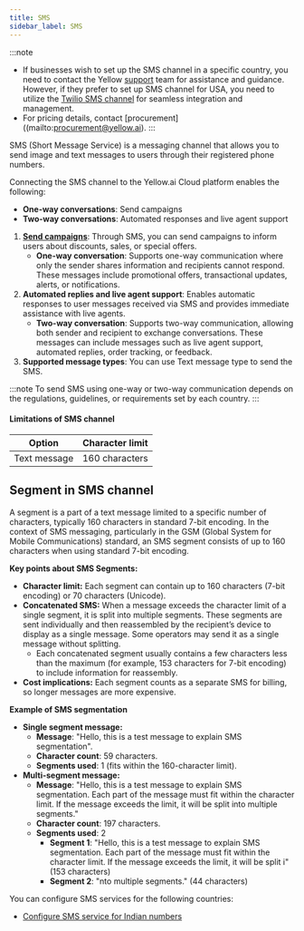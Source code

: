 ```yaml
---
title: SMS 
sidebar_label: SMS
---
```


:::note 
* If businesses wish to set up the SMS channel in a specific country, you need to contact the Yellow [support](mailto:support@yellow.ai) team for assistance and guidance. However, if they prefer to set up SMS channel for USA, you need to utilize the [Twilio SMS channel](https://docs.yellow.ai/docs/platform_concepts/channelConfiguration/twilio-sms) for seamless integration and management. 
* For pricing details, contact [procurement]((mailto:procurement@yellow.ai).
:::

SMS (Short Message Service) is a messaging channel that allows you to send image and text messages to users through their registered phone numbers.

Connecting the SMS channel to the Yellow.ai Cloud platform enables the following:

* **One-way conversations**: Send campaigns
* **Two-way conversations**: Automated responses and live agent support

1. **[Send campaigns](https://docs.yellow.ai/docs/platform_concepts/engagement/outbound/outbound-campaigns/run-campaign#31-sms-campaign)**: Through SMS, you can send campaigns to inform users about discounts, sales, or special offers.
    * **One-way conversation**: Supports one-way communication where only the sender shares information and recipients cannot respond. These messages include promotional offers, transactional updates, alerts, or notifications.
2. **Automated replies and live agent support**: Enables automatic responses to user messages received via SMS and provides immediate assistance with live agents.
   * **Two-way conversation**: Supports two-way communication, allowing both sender and recipient to exchange conversations. These messages can include messages such as live agent support, automated replies, order tracking, or feedback.
3. **Supported message types**: You can use Text message type to send the SMS.

:::note
To send SMS using one-way or two-way communication depends on the regulations, guidelines, or requirements set by each country.
:::

#### Limitations of SMS channel

| Option | Character limit |
--------|------------------|
Text message | 160 characters


## Segment in SMS channel

A segment is a part of a text message limited to a specific number of characters, typically 160 characters in standard 7-bit encoding.  In the context of SMS messaging, particularly in the GSM (Global System for Mobile Communications) standard, an SMS segment consists of up to 160 characters when using standard 7-bit encoding.

**Key points about SMS Segments:**
* **Character limit:** Each segment can contain up to 160 characters (7-bit encoding) or 70 characters (Unicode).
* **Concatenated SMS:** When a message exceeds the character limit of a single segment, it is split into multiple segments. These segments are sent individually and then reassembled by the recipient’s device to display as a single message. Some operators may send it as a single message without splitting.
    - Each concatenated segment usually contains a few characters less than the maximum (for example, 153 characters for 7-bit encoding) to include information for reassembly.
* **Cost implications:** Each segment counts as a separate SMS for billing, so longer messages are more expensive.

**Example of SMS segmentation**
* **Single segment message:**
    - **Message**: "Hello, this is a test message to explain SMS segmentation".
    - **Character count**: 59 characters.<br/>
    - **Segments used**: 1 (fits within the 160-character limit).
* **Multi-segment message:**
    - **Message**: "Hello, this is a test message to explain SMS segmentation. Each part of the message must fit within the character limit. If the message exceeds the limit, it will be split into multiple segments."
    - **Character count**: 197 characters.
    - **Segments used**: 2
        * **Segment 1**: "Hello, this is a test message to explain SMS segmentation. Each part of the message must fit within the character limit. If the message exceeds the limit, it will be split i" (153 characters)
        * **Segment 2**: "nto multiple segments." (44 characters)

You can configure SMS services for the following countries:

* [Configure SMS service for Indian numbers](https://docs.yellow.ai/docs/platform_concepts/channelConfiguration/sms-outbound-india)







